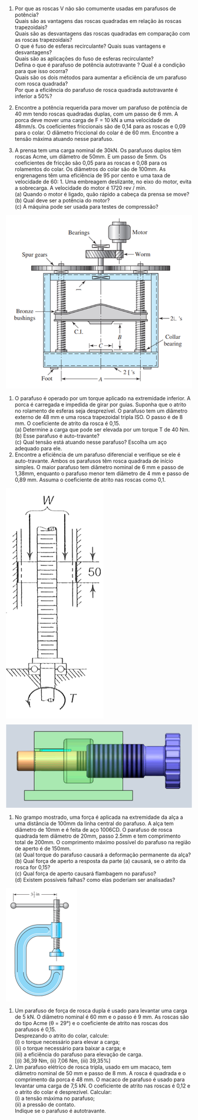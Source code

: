 1. Por que as roscas V não são comumente usadas em parafusos de potência?  
    Quais são as vantagens das roscas quadradas em relação às roscas trapezoidais?  
    Quais são as desvantagens das roscas quadradas em comparação com as roscas trapezoidais?  
    O que é fuso de esferas recirculante? Quais suas vantagens e desvantagens?  
    Quais são as aplicações do fuso de esferas recirculante?  
    Defina o que é parafuso de potência autotravante ? Qual é a condição para que isso ocorra?  
    Quais são os dois métodos para aumentar a eficiência de um parafuso com rosca quadrada?  
    Por que a eficiência do parafuso de rosca quadrada autotravante é inferior a 50%?
2. Encontre a potência requerida para mover um parafuso de potência de 40 mm tendo roscas quadradas duplas, com um passo de 6 mm. A porca deve mover uma carga de F = 10 kN a uma velocidade de 48mm/s. Os coeficientes friccionais são de 0,14 para as roscas e 0,09 para o colar. O diâmetro friccional do colar é de 60 mm. Encontre a tensão máxima atuando nesse parafuso.

1. A prensa tem uma carga nominal de 30kN. Os parafusos duplos têm roscas Acme, um diâmetro de 50mm. E um passo de 5mm. Os coeficientes de fricção são 0,05 para as roscas e 0,08 para os rolamentos do colar. Os diâmetros do colar são de 100mm. As engrenagens têm uma eficiência de 95 por cento e uma taxa de velocidade de 60: 1. Uma embreagem deslizante, no eixo do motor, evita a sobrecarga. A velocidade do motor é 1720 rev / min.  
    (a) Quando o motor é ligado, quão rápido a cabeça da prensa se move?  
    (b) Qual deve ser a potência do motor?  
    (c) A máquina pode ser usada para testes de compressão?

![Untitled 64.png](attachments/Untitled%2064.png)

1. O parafuso é operado por um torque aplicado na extremidade inferior. A porca é carregada e impedida de girar por guias. Suponha que o atrito no rolamento de esferas seja desprezível. O parafuso tem um diâmetro externo de 48 mm e uma rosca trapezoidal tripla ISO. O passo é de 8 mm. O coeficiente de atrito da rosca é 0,15.  
    (a) Determine a carga que pode ser elevada por um torque T de 40 Nm.  
    (b) Esse parafuso é auto-travante?  
    (c) Qual tensão está atuando nesse parafuso? Escolha um aço adequado para ele.
2. Encontre a eficiência de um parafuso diferencial e verifique se ele é auto-travante. Ambos os parafusos têm rosca quadrada de início simples. O maior parafuso tem diâmetro nominal de 6 mm e passo de 1,38mm, enquanto o parafuso menor tem diâmetro de 4 mm e passo de 0,89 mm. Assuma o coeficiente de atrito nas roscas como 0,1.

![Untitled 1 49.png](attachments/Untitled%201%2049.png)

![Untitled 2 40.png](attachments/Untitled%202%2040.png)

  

1. No grampo mostrado, uma força é aplicada na extremidade da alça a uma distância de 100mm da linha central do parafuso. A alça tem diâmetro de 10mm e é feita de aço 1006CD. O parafuso de rosca quadrada tem diâmetro de 20mm, passo 2.5mm e tem comprimento total de 200mm. O comprimento máximo possível do parafuso na região de aperto é de 150mm.  
    (a) Qual torque do parafuso causará a deformação permanente da alça?  
    (b) Qual força de aperto a resposta da parte (a) causará, se o atrito da rosca for 0,15?  
    (c) Qual força de aperto causará flambagem no parafuso?  
    (d) Existem possíveis falhas? como elas poderiam ser analisadas?

![Untitled 3 31.png](attachments/Untitled%203%2031.png)

1. Um parafuso de força de rosca dupla é usado para levantar uma carga de 5 kN. O diâmetro nominal é 60 mm e o passo é 9 mm. As roscas são do tipo Acme (θ = 29°) e o coeficiente de atrito nas roscas dos parafusos é 0,15.  
    Desprezando o atrito do colar, calcule:  
    (i) o torque necessário para elevar a carga;  
    (ii) o torque necessário para baixar a carga; e  
    (iii) a eficiência do parafuso para elevação de carga.  
    [(i) 36,39 Nm, (ii) 7,06 Nm, (iii) 39,35%]
2. Um parafuso elétrico de rosca tripla, usado em um macaco, tem diâmetro nominal de 50 mm e passo de 8 mm. A rosca é quadrada e o comprimento da porca é 48 mm. O macaco de parafuso é usado para levantar uma carga de 7,5 kN. O coeficiente de atrito nas roscas é 0,12 e o atrito do colar é desprezível. Calcular:  
    (i) a tensão máxima no parafuso;  
    (ii) a pressão de contato.  
    Indique se o parafuso é autotravante.